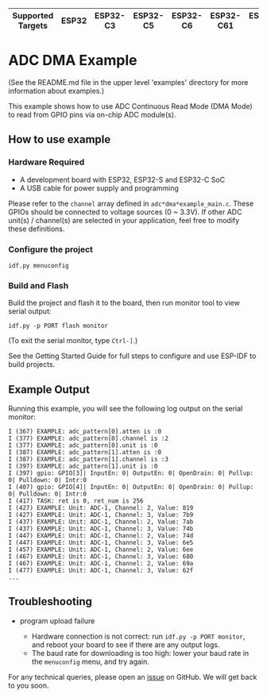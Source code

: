 | Supported Targets | ESP32 | ESP32-C3 | ESP32-C5 | ESP32-C6 | ESP32-C61 | ESP32-H2 | ESP32-P4 | ESP32-S2 | ESP32-S3 |
| ----------------- | ----- | -------- | -------- | -------- | --------- | -------- | -------- | -------- | -------- |

# ADC DMA Example

(See the README.md file in the upper level 'examples' directory for more information about examples.)

This example shows how to use ADC Continuous Read Mode (DMA Mode) to read from GPIO pins via on-chip ADC module(s).

## How to use example

### Hardware Required

* A development board with ESP32, ESP32-S and ESP32-C SoC
* A USB cable for power supply and programming

Please refer to the `channel` array defined in `adc*dma*example_main.c`. These GPIOs should be connected to voltage sources (0 ~ 3.3V). If other ADC unit(s) / channel(s) are selected in your application,
feel free to modify these definitions.

### Configure the project

```
idf.py menuconfig
```

### Build and Flash

Build the project and flash it to the board, then run monitor tool to view serial output:

```
idf.py -p PORT flash monitor
```

(To exit the serial monitor, type ``Ctrl-]``.)

See the Getting Started Guide for full steps to configure and use ESP-IDF to build projects.

## Example Output

Running this example, you will see the following log output on the serial monitor:
```
I (367) EXAMPLE: adc_pattern[0].atten is :0
I (377) EXAMPLE: adc_pattern[0].channel is :2
I (377) EXAMPLE: adc_pattern[0].unit is :0
I (387) EXAMPLE: adc_pattern[1].atten is :0
I (387) EXAMPLE: adc_pattern[1].channel is :3
I (397) EXAMPLE: adc_pattern[1].unit is :0
I (397) gpio: GPIO[3]| InputEn: 0| OutputEn: 0| OpenDrain: 0| Pullup: 0| Pulldown: 0| Intr:0
I (407) gpio: GPIO[4]| InputEn: 0| OutputEn: 0| OpenDrain: 0| Pullup: 0| Pulldown: 0| Intr:0
I (417) TASK: ret is 0, ret_num is 256
I (427) EXAMPLE: Unit: ADC-1, Channel: 2, Value: 819
I (427) EXAMPLE: Unit: ADC-1, Channel: 3, Value: 7b9
I (437) EXAMPLE: Unit: ADC-1, Channel: 2, Value: 7ab
I (437) EXAMPLE: Unit: ADC-1, Channel: 3, Value: 74b
I (447) EXAMPLE: Unit: ADC-1, Channel: 2, Value: 74d
I (447) EXAMPLE: Unit: ADC-1, Channel: 3, Value: 6e5
I (457) EXAMPLE: Unit: ADC-1, Channel: 2, Value: 6ee
I (467) EXAMPLE: Unit: ADC-1, Channel: 3, Value: 680
I (467) EXAMPLE: Unit: ADC-1, Channel: 2, Value: 69a
I (477) EXAMPLE: Unit: ADC-1, Channel: 3, Value: 62f
...
```

## Troubleshooting

* program upload failure

    * Hardware connection is not correct: run `idf.py -p PORT monitor`, and reboot your board to see if there are any output logs.
    * The baud rate for downloading is too high: lower your baud rate in the `menuconfig` menu, and try again.

For any technical queries, please open an [issue](https://github.com/espressif/esp-idf/issues) on GitHub. We will get back to you soon.
